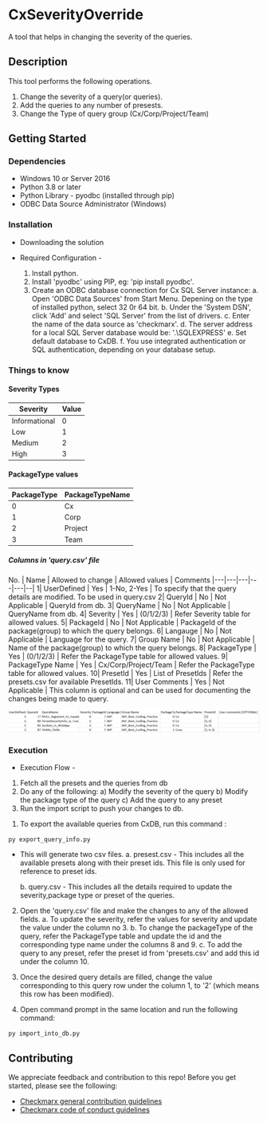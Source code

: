 # CxSeverityOverride

A tool that helps in changing the severity of the queries.

## Description

This tool performs the following operations.
1) Change the severity of a query(or queries).
2) Add the queries to any number of presests.
3) Change the Type of query group (Cx/Corp/Project/Team)


## Getting Started

### Dependencies

  * Windows 10 or Server 2016
  * Python 3.8 or later
  * Python Library - pyodbc (installed through pip)
  * ODBC Data Source Administrator (Windows)

### Installation

* Downloading the solution

* Required Configuration -
	1. Install python.
	2. Install 'pyodbc' using PIP, eg: 'pip install pyodbc'.
	3. Create an ODBC database connection for Cx SQL Server instance:
		a. Open 'ODBC Data Sources' from Start Menu. Depening on the type of installed python, select 32 0r 64 bit.
		b. Under the 'System DSN', click 'Add' and select 'SQL Server' from the list of drivers.
		c. Enter the name of the data source as 'checkmarx'.
		d. The server address for a local SQL Server database would be: '.\SQLEXPRESS'
		e. Set default database to CxDB.
		f. You use integrated authentication or SQL authentication, depending on your database setup.

### Things to know


#### Severity Types
Severity | Value
|---|---|
Informational | 0
Low 		  | 1
Medium 		  | 2
High 		  | 3
	
#### PackageType values	
PackageType | PackageTypeName 
|---|---|
0 |	Cx	
1 |	Corp
2 |	Project
3 |	Team

##### Columns in 'query.csv' file

No. | Name | Allowed to change | Allowed values | Comments
|---|---|---|---|---|--|
1| UserDefined  | Yes | 1-No, 2-Yes    | To specify that the query details are modified. To be used in query.csv
2| QueryId 		| No  | Not Applicable | QueryId from db.
3| QueryName 	| No  | Not Applicable | QueryName from db.
4| Severity 	| Yes | (0/1/2/3)      | Refer Severity table for allowed values.
5| PackageId 	| No  | Not Applicable | PackageId of the package(group) to which the query belongs.
6| Langauge 	| No  | Not Applicable | Language for the query.
7| Group Name 	| No  | Not Applicable | Name of the package(group) to which the query belongs.
8| PackageType 	| Yes | (0/1/2/3) 	   | Refer the PackageType table for allowed values.
9| PackageType Name | Yes | Cx/Corp/Project/Team | Refer the PackageType table for allowed values.
10| PresetId 	| Yes | List of PresetIds | Refer the presets.csv for available PresetIds.
11| User Comments | Yes | Not Applicable | This column is optional and can be used for documenting the changes being made to query.

![columns in query.csv](images/query-snap.png)




### Execution

* Execution Flow -
1) Fetch all the presets and the queries from db
2) Do any of the following:
	a) Modify the severity of the query
	b) Modify the package type of the query
	c) Add the query to any preset
3) Run the import script to push your changes to db.
	
1. To export the available queries from CxDB, run this command : 
````
py export_query_info.py
````
 * This will generate two csv files.
	a. presest.csv - This includes all the available presets along with their preset ids. This file is only used for reference to preset ids.
			
	b. query.csv - This includes all the details required to update the severity,package type or preset of the queries.
			
2. Open the 'query.csv' file and make the changes to any of the allowed fields.
	a. To update the severity, refer the values for severity and update the value under the column no 3.
	b. To change the packageType of the query, refer the PackageType table and update the id and the corresponding type name under the columns 8 and 9.
	c. To add the query to any preset, refer the preset id from 'presets.csv' and add this id under the column 10.
	
3. Once the desired query details are filled, change the value corresponding to this query row under the column 1, to '2' (which means this row has been modified).

4. Open command prompt in the same location and run the following command:
````
py import_into_db.py
````


## Contributing

We appreciate feedback and contribution to this repo! Before you get started, please see the following:

- [Checkmarx general contribution guidelines](https://github.com/checkmarx-ts/open-source-template/blob/master/GENERAL-CONTRIBUTING.md)
- [Checkmarx code of conduct guidelines](https://github.com/checkmarx-ts/open-source-template/blob/master/CODE-OF-CONDUCT.md)


